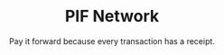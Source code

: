 <br />
<div align="center">
  <!-- a href="https://github.com/github_username/repo_name">
    <img src="images/logo.png" alt="Logo" width="80" height="80">
  </a -->

<h1 align="center">PIF Network</h1>

  <p align="center">
    Pay it forward because every transaction has a receipt.
    <br />
    <br />
  </p>
</div>
